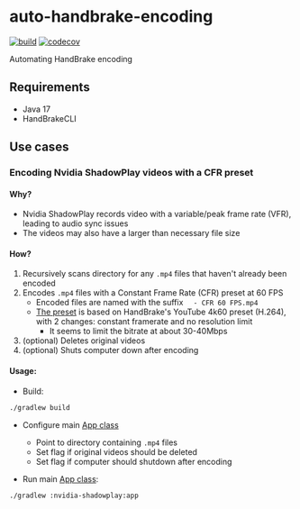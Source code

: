 # auto-handbrake-encoding

[![build](https://github.com/wilmol/auto-handbrake-encoding/workflows/build/badge.svg?event=push)](https://github.com/wilmol/auto-handbrake-encoding/actions?query=workflow%3Abuild)
[![codecov](https://codecov.io/gh/wilmol/auto-handbrake-encoding/branch/main/graph/badge.svg)](https://codecov.io/gh/wilmol/auto-handbrake-encoding)

Automating HandBrake encoding

## Requirements

- Java 17
- HandBrakeCLI

## Use cases

### Encoding Nvidia ShadowPlay videos with a CFR preset

#### Why?

- Nvidia ShadowPlay records video with a variable/peak frame rate (VFR), leading to audio sync issues
- The videos may also have a larger than necessary file size

#### How?

1. Recursively scans directory for any `.mp4` files that haven't already been encoded
2. Encodes `.mp4` files with a Constant Frame Rate (CFR) preset at 60 FPS
    - Encoded files are named with the suffix `  - CFR 60 FPS.mp4`
    - [The preset](nvidia-shadowplay/src/main/resources/presets/cfr-60fps.json) is based on HandBrake's YouTube 4k60 preset (H.264), with 2 changes: constant framerate and no resolution limit
      - It seems to limit the bitrate at about 30-40Mbps
3. (optional) Deletes original videos
4. (optional) Shuts computer down after encoding

#### Usage:

- Build:

```bash
./gradlew build
```

- Configure main [App class](nvidia-shadowplay/src/main/java/com/wilmol/handbrake/nvidia/shadowplay/App.java)
    - Point to directory containing `.mp4` files
    - Set flag if original videos should be deleted
    - Set flag if computer should shutdown after encoding


- Run main [App class](nvidia-shadowplay/src/main/java/com/wilmol/handbrake/nvidia/shadowplay/App.java):

```bash
./gradlew :nvidia-shadowplay:app
```
